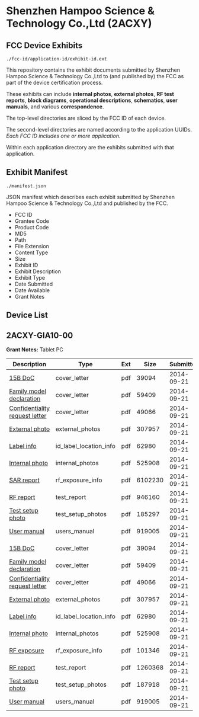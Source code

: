 # Shenzhen Hampoo Science & Technology Co.,Ltd (2ACXY)
## FCC Device Exhibits

```
./fcc-id/application-id/exhibit-id.ext
```

This repository contains the exhibit documents submitted by Shenzhen Hampoo Science & Technology Co.,Ltd to (and published by) the FCC as part of the device certification process.

These exhibits can include **internal photos**, **external photos**, **RF test reports**, **block diagrams**, **operational descriptions**, **schematics**, **user manuals**, and various **correspondence**.

The top-level directories are sliced by the FCC ID of each device.

The second-level directories are named according to the application UUIDs. *Each FCC ID includes one or more application.*

Within each application directory are the exhibits submitted with that application. 

## Exhibit Manifest

```
./manifest.json
```

JSON manifest which describes each exhibit submitted by Shenzhen Hampoo Science & Technology Co.,Ltd and published by the FCC.

- FCC ID
- Grantee Code
- Product Code
- MD5
- Path
- File Extension
- Content Type
- Size
- Exhibit ID
- Exhibit Description
- Exhibit Type
- Date Submitted
- Date Available
- Grant Notes

## Device List
## 2ACXY-GIA10-00
**Grant Notes:** Tablet PC

| Description | Type | Ext | Size | Submitted | Available |
| ----------- | ---- | --- | ---- | --------- | --------- |
| [15B DoC](2ACXY-GIA10-00/f09d7032cddcc67496d651de388705af/2396284.pdf) | cover_letter | pdf | 39094 | 2014-09-21 | 2014-09-21 |
| [Family model declaration](2ACXY-GIA10-00/f09d7032cddcc67496d651de388705af/2396285.pdf) | cover_letter | pdf | 59409 | 2014-09-21 | 2014-09-21 |
| [Confidentiality request letter](2ACXY-GIA10-00/f09d7032cddcc67496d651de388705af/2396286.pdf) | cover_letter | pdf | 49066 | 2014-09-21 | 2014-09-21 |
| [External photo](2ACXY-GIA10-00/f09d7032cddcc67496d651de388705af/2396301.pdf) | external_photos | pdf | 307957 | 2014-09-21 | 2014-09-21 |
| [Label info](2ACXY-GIA10-00/f09d7032cddcc67496d651de388705af/2396305.pdf) | id_label_location_info | pdf | 62980 | 2014-09-21 | 2014-09-21 |
| [Internal photo](2ACXY-GIA10-00/f09d7032cddcc67496d651de388705af/2396302.pdf) | internal_photos | pdf | 525908 | 2014-09-21 | 2014-09-21 |
| [SAR report](2ACXY-GIA10-00/f09d7032cddcc67496d651de388705af/2396294.pdf) | rf_exposure_info | pdf | 6102230 | 2014-09-21 | 2014-09-21 |
| [RF report](2ACXY-GIA10-00/f09d7032cddcc67496d651de388705af/2396292.pdf) | test_report | pdf | 946160 | 2014-09-21 | 2014-09-21 |
| [Test setup photo](2ACXY-GIA10-00/f09d7032cddcc67496d651de388705af/2396293.pdf) | test_setup_photos | pdf | 185297 | 2014-09-21 | 2014-09-21 |
| [User manual](2ACXY-GIA10-00/f09d7032cddcc67496d651de388705af/2396306.pdf) | users_manual | pdf | 919005 | 2014-09-21 | 2014-09-21 |
| [15B DoC](2ACXY-GIA10-00/bef8efa42790e7b7b637a03e97833cf7/2396284.pdf) | cover_letter | pdf | 39094 | 2014-09-21 | 2014-09-21 |
| [Family model declaration](2ACXY-GIA10-00/bef8efa42790e7b7b637a03e97833cf7/2396285.pdf) | cover_letter | pdf | 59409 | 2014-09-21 | 2014-09-21 |
| [Confidentiality request letter](2ACXY-GIA10-00/bef8efa42790e7b7b637a03e97833cf7/2396286.pdf) | cover_letter | pdf | 49066 | 2014-09-21 | 2014-09-21 |
| [External photo](2ACXY-GIA10-00/bef8efa42790e7b7b637a03e97833cf7/2396301.pdf) | external_photos | pdf | 307957 | 2014-09-21 | 2014-09-21 |
| [Label info](2ACXY-GIA10-00/bef8efa42790e7b7b637a03e97833cf7/2396305.pdf) | id_label_location_info | pdf | 62980 | 2014-09-21 | 2014-09-21 |
| [Internal photo](2ACXY-GIA10-00/bef8efa42790e7b7b637a03e97833cf7/2396302.pdf) | internal_photos | pdf | 525908 | 2014-09-21 | 2014-09-21 |
| [RF exposure](2ACXY-GIA10-00/bef8efa42790e7b7b637a03e97833cf7/2396363.pdf) | rf_exposure_info | pdf | 101346 | 2014-09-21 | 2014-09-21 |
| [RF report](2ACXY-GIA10-00/bef8efa42790e7b7b637a03e97833cf7/2396364.pdf) | test_report | pdf | 1260368 | 2014-09-21 | 2014-09-21 |
| [Test setup photo](2ACXY-GIA10-00/bef8efa42790e7b7b637a03e97833cf7/2396365.pdf) | test_setup_photos | pdf | 187918 | 2014-09-21 | 2014-09-21 |
| [User manual](2ACXY-GIA10-00/bef8efa42790e7b7b637a03e97833cf7/2396306.pdf) | users_manual | pdf | 919005 | 2014-09-21 | 2014-09-21 |
